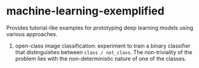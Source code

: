 # machine-learning-exemplified

Provides tutorial-like examples for prototyping deep learning models using various approaches.

1. open-class image classification: experiment to train a binary classifier that distinguishes between `class / not_class`. The non-triviality of the problem lies with the non-deterministic nature of one of the classes.
